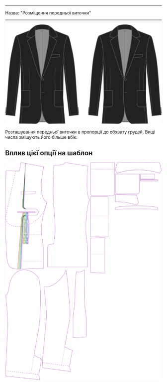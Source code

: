 - - -
Назва: "Розміщення передньої виточки"
- - -

![Розміщення передньої виточки](frontdartplacement.svg)

Розташування передньої виточки в пропорції до обхвату грудей. Вищі числа зміщують його більше вбік.

## Вплив цієї опції на шаблон

![На цьому зображенні показано вплив цієї опції шляхом накладання декількох варіантів, які мають різне значення для цієї опції](jaeger_frontdartplacement_sample.svg "Вплив цієї опції на шаблон")
